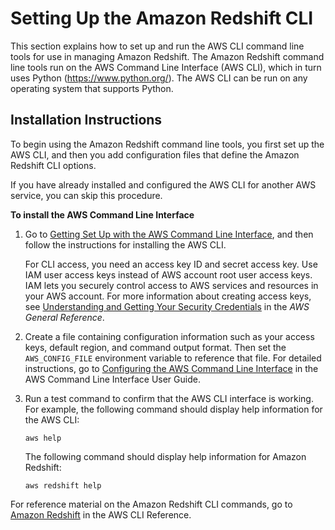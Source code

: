 # Setting Up the Amazon Redshift CLI<a name="setting-up-rs-cli"></a>

This section explains how to set up and run the AWS CLI command line tools for use in managing Amazon Redshift\. The Amazon Redshift command line tools run on the AWS Command Line Interface \(AWS CLI\), which in turn uses Python \([https://www\.python\.org/](https://www.python.org)\)\. The AWS CLI can be run on any operating system that supports Python\.

## Installation Instructions<a name="setting-up.installing-the-tools"></a>

To begin using the Amazon Redshift command line tools, you first set up the AWS CLI, and then you add configuration files that define the Amazon Redshift CLI options\.

If you have already installed and configured the AWS CLI for another AWS service, you can skip this procedure\.

**To install the AWS Command Line Interface**

1. Go to [Getting Set Up with the AWS Command Line Interface](https://docs.aws.amazon.com/cli/latest/userguide/cli-chap-getting-set-up.html), and then follow the instructions for installing the AWS CLI\.

   For CLI access, you need an access key ID and secret access key\. Use IAM user access keys instead of AWS account root user access keys\. IAM lets you securely control access to AWS services and resources in your AWS account\. For more information about creating access keys, see [Understanding and Getting Your Security Credentials](https://docs.aws.amazon.com/general/latest/gr/aws-sec-cred-types.html) in the *AWS General Reference*\.

1. Create a file containing configuration information such as your access keys, default region, and command output format\. Then set the `AWS_CONFIG_FILE` environment variable to reference that file\. For detailed instructions, go to [Configuring the AWS Command Line Interface](https://docs.aws.amazon.com/cli/latest/userguide/cli-chap-getting-started.html) in the AWS Command Line Interface User Guide\.

1. Run a test command to confirm that the AWS CLI interface is working\. For example, the following command should display help information for the AWS CLI:

   ```
   aws help
   ```

   The following command should display help information for Amazon Redshift:

   ```
   aws redshift help
   ```

For reference material on the Amazon Redshift CLI commands, go to [Amazon Redshift](https://docs.aws.amazon.com/cli/latest/reference/redshift/index.html) in the AWS CLI Reference\.